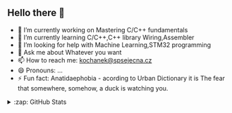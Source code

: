 
## Hello there 👋


- 🔭 I’m currently working on Mastering C/C++ fundamentals
- 🌱 I’m currently learning C/C++,C++ library Wiring,Assembler
- 🤔 I’m looking for help with Machine Learning,STM32 programming
- 💬 Ask me about Whatever you want
- 📫 How to reach me: kochanek@spsejecna.cz
- 😄 Pronouns: ...
- ⚡ Fun fact: Anatidaephobia - acording to Urban Dictionary it is The fear that somewhere, somehow, a duck is watching you.

<details>
  <summary>:zap: GitHub Stats</summary>

  <img align="left" alt="zimice's GitHub Stats" src="https://github-readme-stats-zimice.vercel.app/api?username=zimice&show_icons=true&hide_border=true" />

</details>
